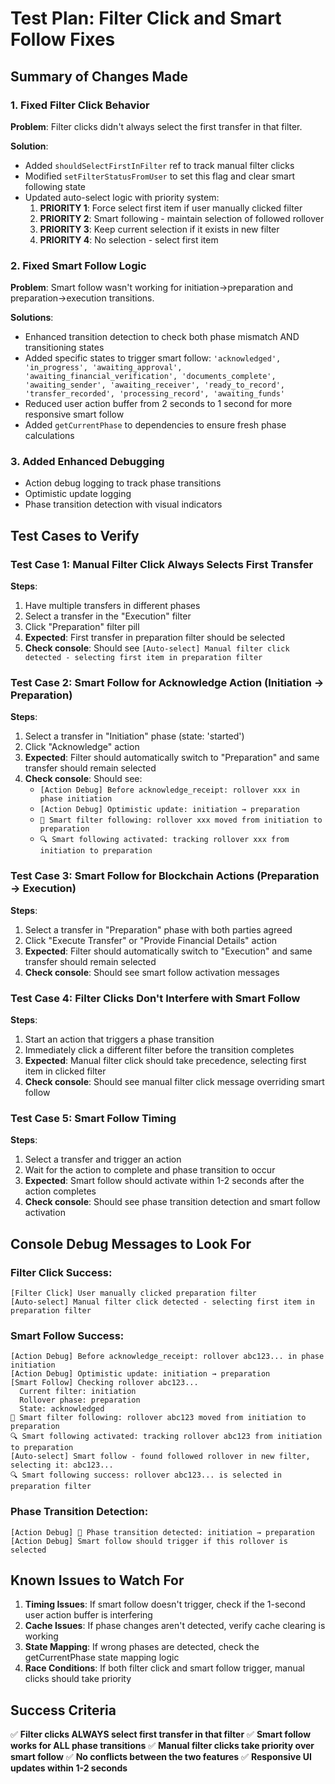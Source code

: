# Test Plan: Filter Click and Smart Follow Fixes

## Summary of Changes Made

### 1. Fixed Filter Click Behavior
**Problem**: Filter clicks didn't always select the first transfer in that filter.

**Solution**: 
- Added `shouldSelectFirstInFilter` ref to track manual filter clicks
- Modified `setFilterStatusFromUser` to set this flag and clear smart following state
- Updated auto-select logic with priority system:
  1. **PRIORITY 1**: Force select first item if user manually clicked filter
  2. **PRIORITY 2**: Smart following - maintain selection of followed rollover  
  3. **PRIORITY 3**: Keep current selection if it exists in new filter
  4. **PRIORITY 4**: No selection - select first item

### 2. Fixed Smart Follow Logic
**Problem**: Smart follow wasn't working for initiation→preparation and preparation→execution transitions.

**Solutions**:
- Enhanced transition detection to check both phase mismatch AND transitioning states
- Added specific states to trigger smart follow: `'acknowledged', 'in_progress', 'awaiting_approval', 'awaiting_financial_verification', 'documents_complete', 'awaiting_sender', 'awaiting_receiver', 'ready_to_record', 'transfer_recorded', 'processing_record', 'awaiting_funds'`
- Reduced user action buffer from 2 seconds to 1 second for more responsive smart follow
- Added `getCurrentPhase` to dependencies to ensure fresh phase calculations

### 3. Added Enhanced Debugging
- Action debug logging to track phase transitions
- Optimistic update logging
- Phase transition detection with visual indicators

## Test Cases to Verify

### Test Case 1: Manual Filter Click Always Selects First Transfer
**Steps**:
1. Have multiple transfers in different phases
2. Select a transfer in the "Execution" filter
3. Click "Preparation" filter pill
4. **Expected**: First transfer in preparation filter should be selected
5. **Check console**: Should see `[Auto-select] Manual filter click detected - selecting first item in preparation filter`

### Test Case 2: Smart Follow for Acknowledge Action (Initiation → Preparation)
**Steps**:
1. Select a transfer in "Initiation" phase (state: 'started')
2. Click "Acknowledge" action
3. **Expected**: Filter should automatically switch to "Preparation" and same transfer should remain selected
4. **Check console**: Should see:
   - `[Action Debug] Before acknowledge_receipt: rollover xxx in phase initiation`
   - `[Action Debug] Optimistic update: initiation → preparation`
   - `🎯 Smart filter following: rollover xxx moved from initiation to preparation`
   - `🔍 Smart following activated: tracking rollover xxx from initiation to preparation`

### Test Case 3: Smart Follow for Blockchain Actions (Preparation → Execution)
**Steps**:
1. Select a transfer in "Preparation" phase with both parties agreed
2. Click "Execute Transfer" or "Provide Financial Details" action
3. **Expected**: Filter should automatically switch to "Execution" and same transfer should remain selected
4. **Check console**: Should see smart follow activation messages

### Test Case 4: Filter Clicks Don't Interfere with Smart Follow
**Steps**:
1. Start an action that triggers a phase transition
2. Immediately click a different filter before the transition completes
3. **Expected**: Manual filter click should take precedence, selecting first item in clicked filter
4. **Check console**: Should see manual filter click message overriding smart follow

### Test Case 5: Smart Follow Timing
**Steps**:
1. Select a transfer and trigger an action
2. Wait for the action to complete and phase transition to occur
3. **Expected**: Smart follow should activate within 1-2 seconds after the action completes
4. **Check console**: Should see phase transition detection and smart follow activation

## Console Debug Messages to Look For

### Filter Click Success:
```
[Filter Click] User manually clicked preparation filter
[Auto-select] Manual filter click detected - selecting first item in preparation filter
```

### Smart Follow Success:
```
[Action Debug] Before acknowledge_receipt: rollover abc123... in phase initiation
[Action Debug] Optimistic update: initiation → preparation
[Smart Follow] Checking rollover abc123...
  Current filter: initiation
  Rollover phase: preparation
  State: acknowledged
🎯 Smart filter following: rollover abc123 moved from initiation to preparation
🔍 Smart following activated: tracking rollover abc123 from initiation to preparation
[Auto-select] Smart follow - found followed rollover in new filter, selecting it: abc123...
🔍 Smart following success: rollover abc123... is selected in preparation filter
```

### Phase Transition Detection:
```
[Action Debug] 🚀 Phase transition detected: initiation → preparation
[Action Debug] Smart follow should trigger if this rollover is selected
```

## Known Issues to Watch For

1. **Timing Issues**: If smart follow doesn't trigger, check if the 1-second user action buffer is interfering
2. **Cache Issues**: If phase changes aren't detected, verify cache clearing is working
3. **State Mapping**: If wrong phases are detected, check the getCurrentPhase state mapping logic
4. **Race Conditions**: If both filter click and smart follow trigger, manual clicks should take priority

## Success Criteria

✅ **Filter clicks ALWAYS select first transfer in that filter**
✅ **Smart follow works for ALL phase transitions** 
✅ **Manual filter clicks take priority over smart follow**
✅ **No conflicts between the two features**
✅ **Responsive UI updates within 1-2 seconds**
